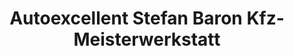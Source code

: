---
title: "Autoexcellent Stefan Baron Kfz-Meisterwerkstatt"
url: /garrel/autoexcellent-stefan-baron-kfz-meisterwerkstatt/
shop: Autowerkstatt
---